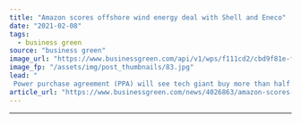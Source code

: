 ```yaml
---
title: "Amazon scores offshore wind energy deal with Shell and Eneco"
date: "2021-02-08"
tags: 
  - business green
source: "business green"
image_url: "https://www.businessgreen.com/api/v1/wps/f111cd2/cbd9f81e-fd78-4a9c-94ff-37ee68f0839e/7/Noordzee-Wind-Farm-Netherlands-2019-185x114.jpg"
image_fp: "/assets/img/post_thumbnails/83.jpg"
lead: "
 Power purchase agreement (PPA) will see tech giant buy more than half the generation capacity of the 759MW Holladske Kust Noord offshore wind farm under construction off the coast of the Netherlands ..."
article_url: "https://www.businessgreen.com/news/4026863/amazon-scores-offshore-wind-energy-deal-shell-eneco"
---
```


---
